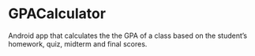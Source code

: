 # GPACalculator
Android app that calculates the the GPA of a class based on the student’s homework, quiz, midterm and final scores.
